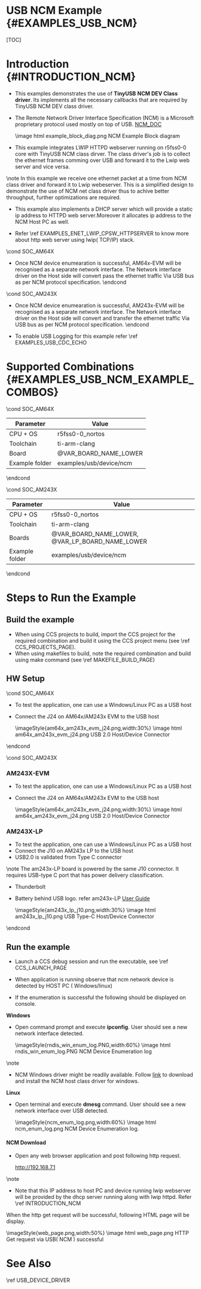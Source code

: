 
# USB NCM Example {#EXAMPLES_USB_NCM}

[TOC]

# Introduction {#INTRODUCTION_NCM}

- This examples demonstrates the use of **TinyUSB** **NCM DEV Class driver**. Its implements all the necessary callbacks that are 
required by TinyUSB NCM DEV class driver. 

- The Remote Network Driver Interface Specification (NCM) is a Microsoft proprietary protocol used mostly on top of 
  USB. [NCM_DOC](https://www.usb.org/document-library/network-control-model-devices-specification-v10-and-errata-and-adopters-agreement)

  \image html example_block_diag.png NCM Example Block diagram 

- This example integrates LWIP HTTPD webserver running on r5fss0-0 core with TinyUSB NCM class dirver. The class driver's 
job is to collect the ethernet frames comming over USB and forward it to the Lwip web server and vice versa. 

\note 
In this example we receive one ethernet packet at a time from NCM class driver and forward it to Lwip webeserver. This 
is a simplified design to demonstrate the use of NCM net class driver thus to achive better throughput, further optimizations are required.

- This example also implements a DHCP server which will provide a static ip address to HTTPD web server.Moreover it allocates ip address 
to the NCM Host PC as well. 

- Refer \ref EXAMPLES_ENET_LWIP_CPSW_HTTPSERVER to know more about http web server using lwip( TCP/IP) stack. 

\cond SOC_AM64X
- Once NCM device enumearation is successful, AM64x-EVM will be recognised as a separate network interface. The Network 
interface driver on the Host side will convert pass the ethernet traffic Via USB bus as per NCM protocol specification. 
\endcond

\cond SOC_AM243X
- Once NCM device enumearation is successful, AM243x-EVM will be recognised as a separate network interface. The Network 
interface driver on the Host side will convert and transfer the ethernet traffic Via USB bus as per NCM protocol specification. 
\endcond

- To enable USB Logging for this example refer \ref EXAMPLES_USB_CDC_ECHO

# Supported Combinations {#EXAMPLES_USB_NCM_EXAMPLE_COMBOS}

\cond SOC_AM64X

 Parameter      | Value
 ---------------|-----------
 CPU + OS       | r5fss0-0_nortos
 Toolchain      | ti-arm-clang
 Board          | @VAR_BOARD_NAME_LOWER
 Example folder | examples/usb/device/ncm

\endcond

\cond SOC_AM243X

 Parameter      | Value
 ---------------|-----------
 CPU + OS       | r5fss0-0_nortos
 Toolchain      | ti-arm-clang
 Boards         | @VAR_BOARD_NAME_LOWER, @VAR_LP_BOARD_NAME_LOWER
 Example folder | examples/usb/device/ncm

\endcond

# Steps to Run the Example

## Build the example

- When using CCS projects to build, import the CCS project for the required combination
  and build it using the CCS project menu (see \ref CCS_PROJECTS_PAGE).
- When using makefiles to build, note the required combination and build using
  make command (see \ref MAKEFILE_BUILD_PAGE)

## HW Setup

\cond SOC_AM64X

- To test the application, one can use a Windows/Linux PC as a USB host
- Connect the J24 on AM64x/AM243x EVM to the USB host

  \imageStyle{am64x_am243x_evm_j24.png,width:30%}
  \image html am64x_am243x_evm_j24.png USB 2.0 Host/Device Connector

\endcond

\cond SOC_AM243X

### AM243X-EVM
- To test the application, one can use a Windows/Linux PC as a USB host
- Connect the J24 on AM64x/AM243x EVM to the USB host

  \imageStyle{am64x_am243x_evm_j24.png,width:30%}
  \image html am64x_am243x_evm_j24.png USB 2.0 Host/Device Connector

### AM243X-LP
- To test the application, one can use a Windows/Linux PC as a USB host
- Connect the J10 on AM243x LP to the USB host
- USB2.0 is validated from Type C connector

\note The am243x-LP board is powered by the same J10 connector. It requires 
USB-type C port that has power delivery classification. 
- Thunderbolt 
- Battery behind USB logo. 
refer am243x-LP [User Guide](https://www.ti.com/lit/ug/spruj12c/spruj12c.pdf?ts=1677756057987&ref_url=https%253A%252F%252Fwww.google.com%252F)

  \imageStyle{am243x_lp_j10.png,width:30%}
  \image html am243x_lp_j10.png USB Type-C Host/Device Connector

\endcond

## Run the example

- Launch a CCS debug session and run the executable, see \ref CCS_LAUNCH_PAGE

- When application is running observe that ncm network device is detected by HOST PC ( Windows/linux)
- If the enumeration is successful the following should be displayed on console. 

**Windows** 

- Open command prompt and execute **ipconfig**. User should see a new network interface detected. 

  \imageStyle{rndis_win_enum_log.PNG,width:60%}
  \image html rndis_win_enum_log.PNG NCM Device Enumeration log

\note
- NCM Windows driver might be readily available. Follow [link](https://www.driverscape.com/download/cdc-ncm) to download 
and install the NCM host class driver for windows. 

**Linux** 

- Open terminal and execute **dmesg** command. User should see a new network interface over USB detected. 

  \imageStyle{ncm_enum_log.png,width:60%}
  \image html ncm_enum_log.png NCM Device Enumeration log. 

#### NCM Download 

 - Open any web browser application and post following http request. 
	
	http://192.168.7.1 

\note 
- Note that this IP address to host PC and device running lwip webserver will be provided by the dhcp server 
  running along with lwip httpd. Refer \ref INTRODUCTION_NCM


When the http get request will be successful, following HTML page will be display. 

\imageStyle{web_page.png,width:50%}
\image html web_page.png HTTP Get request via USB( NCM ) successful

# See Also

\ref USB_DEVICE_DRIVER
